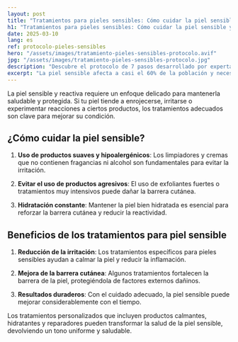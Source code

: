 ```yaml
---
layout: post
title: "Tratamientos para pieles sensibles: Cómo cuidar la piel sensible y reactiva"
h1: "Tratamientos para pieles sensibles: Cómo cuidar la piel sensible y reactiva"
date: 2025-03-10
lang: es
ref: protocolo-pieles-sensibles
hero: "/assets/images/tratamiento-pieles-sensibles-protocolo.avif"
jpg: "/assets/images/tratamiento-pieles-sensibles-protocolo.jpg"
description: "Descubre el protocolo de 7 pasos desarrollado por expertas para tratar eficazmente pieles sensibles y reactivas. Basado en evidencia clínica y experiencia dermatológica para resultados duraderos."
excerpt: "La piel sensible afecta a casi el 60% de la población y necesita un enfoque especializado. Nuestras médicas expertas comparten sugerencias basadas en evidencia clínica para transformar pieles sensibles y reactivas, devolviendo confort y salud."
---
```

La piel sensible y reactiva requiere un enfoque delicado para mantenerla saludable y protegida. Si tu piel tiende a enrojecerse, irritarse o experimentar reacciones a ciertos productos, los tratamientos adecuados son clave para mejorar su condición.

## ¿Cómo cuidar la piel sensible?

1.  **Uso de productos suaves y hipoalergénicos**: Los limpiadores y cremas que no contienen fragancias ni alcohol son fundamentales para evitar la irritación.
    
2.  **Evitar el uso de productos agresivos**: El uso de exfoliantes fuertes o tratamientos muy intensivos puede dañar la barrera cutánea.
    
3.  **Hidratación constante**: Mantener la piel bien hidratada es esencial para reforzar la barrera cutánea y reducir la reactividad.
    

## Beneficios de los tratamientos para piel sensible

1.  **Reducción de la irritación**: Los tratamientos específicos para pieles sensibles ayudan a calmar la piel y reducir la inflamación.
    
2.  **Mejora de la barrera cutánea**: Algunos tratamientos fortalecen la barrera de la piel, protegiéndola de factores externos dañinos.
    
3.  **Resultados duraderos**: Con el cuidado adecuado, la piel sensible puede mejorar considerablemente con el tiempo.
    
Los tratamientos personalizados que incluyen productos calmantes, hidratantes y reparadores pueden transformar la salud de la piel sensible, devolviendo un tono uniforme y saludable.